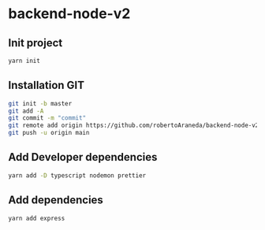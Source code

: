 # backend-node-v2

## Init project

```bash
yarn init
```

## Installation GIT

```bash
git init -b master
git add -A
git commit -m "commit"
git remote add origin https://github.com/robertoAraneda/backend-node-v2.git
git push -u origin main
```

## Add Developer dependencies

```bash
yarn add -D typescript nodemon prettier
```


## Add dependencies

```bash
yarn add express
```
